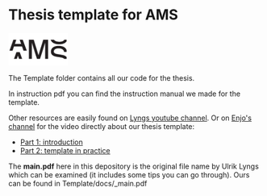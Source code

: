# Thesis template for AMS

![](Template/templates/amslogo.png)

The Template folder contains all our code for the thesis.

In instruction pdf you can find the instruction manual we made for the template. 

Other resources are easily found on [Lyngs youtube channel](https://www.youtube.com/user/ulyngs). 
Or on [Enjo's channel](https://www.youtube.com/channel/UChGfng0ChNfPHGCLiRvt8yg) for the video directly about our thesis template:
- [Part 1: introduction](https://www.youtube.com/watch?v=yqRSNXNRf4I)
- [Part 2: template in practice](https://www.youtube.com/watch?v=5PdNQk-jte0&t=296s)

The __main.pdf__ here in this depository is the original file name by Ulrik Lyngs which can be examined (it includes some tips you can go through). Ours can be found in Template/docs/_main.pdf
